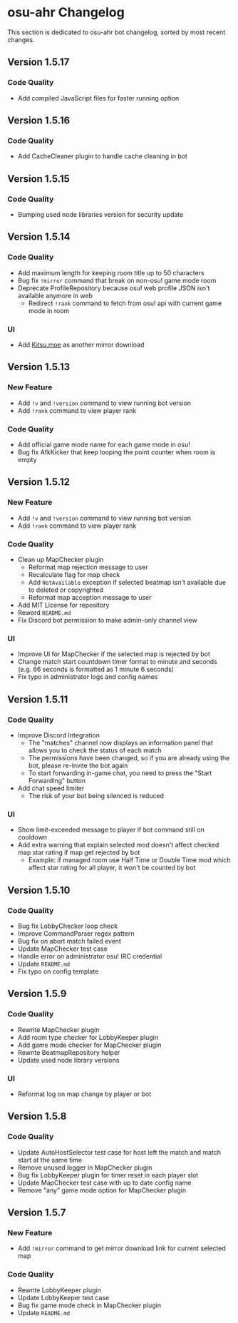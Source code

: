# osu-ahr Changelog

This section is dedicated to osu-ahr bot changelog, sorted by most recent changes.

<!--Template
## Version x.x.x

![](/wiki/img/you-can-add-multiple-image-for-update-preview-mainly-ui )

### New Feature

+ Use this section for new feature in bot
  + You can add more description to each point

### Code Quality

+ Use this section for general enhancement of code or bug fixes

### UI

+ Use this section for general improvement on User Interface such as bot message

-->

## Version 1.5.17

### Code Quality

+ Add compiled JavaScript files for faster running option

## Version 1.5.16

### Code Quality

+ Add CacheCleaner plugin to handle cache cleaning in bot

## Version 1.5.15

### Code Quality

+ Bumping used node libraries version for security update


## Version 1.5.14

### Code Quality

+ Add maximum length for keeping room title up to 50 characters
+ Bug fix `!mirror` command that break on non-osu! game mode room
+ Deprecate ProfileRepository because osu! web profile JSON isn't available anymore in web
  + Redirect `!rank` command to fetch from osu! api with current game mode in room

### UI

+ Add [Kitsu.moe](https://kitsu.moe/) as another mirror download

## Version 1.5.13

### New Feature

+ Add `!v` and `!version` command to view running bot version
+ Add `!rank` command to view player rank

### Code Quality

+ Add official game mode name for each game mode in osu!
+ Bug fix AfkKicker that keep looping the point counter when room is empty

## Version 1.5.12

### New Feature

+ Add `!v` and `!version` command to view running bot version
+ Add `!rank` command to view player rank

### Code Quality

+ Clean up MapChecker plugin
  + Reformat map rejection message to user
  + Recalculate flag for map check
  + Add `NotAvailable` exception if selected beatmap isn't available due to deleted or copyrighted
  + Reformat map acception message to user
+ Add MIT License for repository
+ Reword `README.md`
+ Fix Discord bot permission to make admin-only channel view

### UI

+ Improve UI for MapChecker if the selected map is rejected by bot
+ Change match start countdown timer format to minute and seconds (e.g. 66 seconds is formatted as 1 minute 6 seconds)
+ Fix typo in administrator logs and config names

## Version 1.5.11

### Code Quality

+ Improve Discord Integration
  + The "matches" channel now displays an information panel that allows you to check the status of each match
  + The permissions have been changed, so if you are already using the bot, please re-invite the bot again
  + To start forwarding in-game chat, you need to press the "Start Forwarding" button
+ Add chat speed limiter
  + The risk of your bot being silenced is reduced

### UI

+ Show limit-exceeded message to player if bot command still on cooldown
+ Add extra warning that explain selected mod doesn't affect checked map star rating if map get rejected by bot
  + Example: if managed room use Half Time or Double Time mod which affect star rating for all player, it won't be counted by bot

## Version 1.5.10

### Code Quality

+ Bug fix LobbyChecker loop check
+ Improve CommandParser regex pattern
+ Bug fix on abort match failed event
+ Update MapChecker test case
+ Handle error on administrator osu! IRC credential
+ Update `README.md`
+ Fix typo on config template

## Version 1.5.9

### Code Quality

+ Rewrite MapChecker plugin
+ Add room type checker for LobbyKeeper plugin
+ Add game mode checker for MapChecker plugin
+ Rewrite BeatmapRepository helper
+ Update used node library versions

### UI

+ Reformat log on map change by player or bot

## Version 1.5.8

### Code Quality

+ Update AutoHostSelector test case for host left the match and match start at the same time
+ Remove unused logger in MapChecker plugin
+ Bug fix LobbyKeeper plugin for timer reset in each player slot
+ Update MapChecker test case with up to date config name
+ Remove "any" game mode option for MapChecker plugin

## Version 1.5.7

### New Feature

+ Add `!mirror` command to get mirror download link for current selected map

### Code Quality

+ Rewrite LobbyKeeper plugin
+ Update LobbyKeeper test case
+ Bug fix game mode check in MapChecker plugin
+ Update `README.md`
